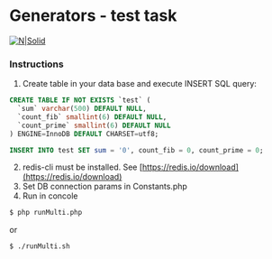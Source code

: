 # Generators - test task

[![N|Solid](https://cdn1.savepice.ru/uploads/2019/7/12/2ab3c1832b7957689c4355606e4b09f9-full.png)](https://cdn1.savepice.ru/uploads/2019/7/12/2ab3c1832b7957689c4355606e4b09f9-full.png)

### Instructions

1. Create table in your data base and execute INSERT SQL query:

```sql
CREATE TABLE IF NOT EXISTS `test` (
  `sum` varchar(500) DEFAULT NULL,
  `count_fib` smallint(6) DEFAULT NULL,
  `count_prime` smallint(6) DEFAULT NULL
) ENGINE=InnoDB DEFAULT CHARSET=utf8;

INSERT INTO test SET sum = '0', count_fib = 0, count_prime = 0;
```
2. redis-cli must be installed. See [https://redis.io/download](https://redis.io/download)
3. Set DB connection params in Constants.php
4. Run in concole
```sh
$ php runMulti.php
```
or
```sh
$ ./runMulti.sh
```